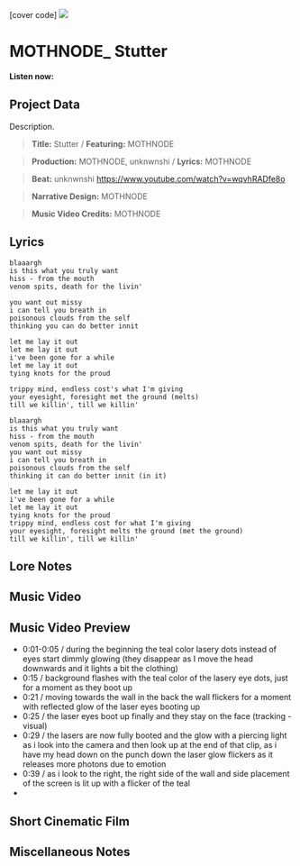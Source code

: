 [cover code] ![](57175019_319474918741616_8502199518755923887_n.jpg)

# MOTHNODE_ Stutter

**Listen now:** 

## Project Data

Description.

> **Title:** Stutter / **Featuring:** MOTHNODE

> **Production:** MOTHNODE, unknwnshi / **Lyrics:** MOTHNODE

> **Beat:** unknwnshi https://www.youtube.com/watch?v=wqvhRADfe8o

> **Narrative Design:** MOTHNODE

> **Music Video Credits:** MOTHNODE

## Lyrics

```
blaaargh
is this what you truly want
hiss - from the mouth
venom spits, death for the livin'

you want out missy
i can tell you breath in
poisonous clouds from the self
thinking you can do better innit

let me lay it out 
let me lay it out 
i've been gone for a while
let me lay it out
tying knots for the proud

trippy mind, endless cost's what I'm giving
your eyesight, foresight met the ground (melts)
till we killin', till we killin'

blaaargh
is this what you truly want
hiss - from the mouth
venom spits, death for the livin'
you want out missy
i can tell you breath in
poisonous clouds from the self
thinking it can do better innit (in it)

let me lay it out 
i've been gone for a while
let me lay it out
tying knots for the proud
trippy mind, endless cost for what I'm giving
your eyesight, foresight melts the ground (met the ground)
till we killin', till we killin'

```

## Lore Notes


## Music Video


## Music Video Preview

- 0:01-0:05 / during the beginning the teal color lasery dots instead of eyes start dimmly glowing (they disappear as I move the head downwards and it lights a bit the clothing)
- 0:15 / background flashes with the teal color of the lasery eye dots, just for a moment as they boot up
- 0:21 / moving towards the wall in the back the wall flickers for a moment with reflected glow of the laser eyes booting up
- 0:25 / the laser eyes boot up finally and they stay on the face (tracking - visual)
- 0:29 / the lasers are now fully booted and the glow with a piercing light as i look into the camera and then look up at the end of that clip, as i have my head down on the punch down the laser glow flickers as it releases more photons due to emotion
- 0:39 / as i look to the right, the right side of the wall and side placement of the screen is lit up with a flicker of the teal
- 

## Short Cinematic Film

## Miscellaneous Notes
